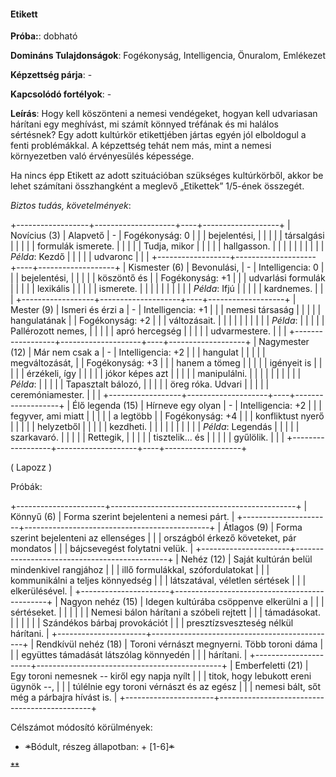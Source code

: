 #### Etikett

**Próba:**: dobható

**Domináns Tulajdonságok**: Fogékonyság, Intelligencia, Önuralom, Emlékezet

**Képzettség párja**: -

**Kapcsolódó fortélyok**: -

**Leírás**: Hogy kell köszönteni a nemesi vendégeket, hogyan kell udvariasan hárítani egy meghívást, mi számít könnyed tréfának és mi halálos sértésnek? Egy adott kultúrkör etikettjében jártas egyén jól elboldogul a fenti problémákkal. A képzettség tehát nem más, mint a nemesi környezetben való érvényesülés képessége.

Ha nincs épp Etikett az adott szituációban szükséges kultúrkörből, akkor be lehet számítani összhangként a meglevő „Etikettek” 1/5-ének összegét.




*Biztos tudás, követelmények*:

+------------------+--------------------+----+-------------------+
| Novícius (3)     | Alapvető           | \- | Fogékonyság: 0    |
|                  | bejelentési,       |    |                   |
|                  | társalgási         |    |                   |
|                  | formulák ismerete. |    |                   |
|                  | Tudja, mikor       |    |                   |
|                  | hallgasson.        |    |                   |
|                  |                    |    |                   |
|                  | *Példa*: Kezdő     |    |                   |
|                  | udvaronc           |    |                   |
+------------------+--------------------+----+-------------------+
| Kismester (6)    | Bevonulási,        | \- | Intelligencia: 0  |
|                  | bejelentési,       |    |                   |
|                  | köszöntő és        |    | Fogékonyság: +1   |
|                  | udvarlási formulák |    |                   |
|                  | lexikális          |    |                   |
|                  | ismerete.          |    |                   |
|                  |                    |    |                   |
|                  | *Példa*: Ifjú      |    |                   |
|                  | kardnemes.         |    |                   |
+------------------+--------------------+----+-------------------+
| Mester (9)       | Ismeri és érzi a   | \- | Intelligencia: +1 |
|                  | nemesi társaság    |    |                   |
|                  | hangulatának       |    | Fogékonyság: +2   |
|                  | változásait.       |    |                   |
|                  |                    |    |                   |
|                  | *Példa*:           |    |                   |
|                  | Pallérozott nemes, |    |                   |
|                  | apró hercegség     |    |                   |
|                  | udvarmestere.      |    |                   |
+------------------+--------------------+----+-------------------+
| Nagymester (12)  | Már nem csak a     | \- | Intelligencia: +2 |
|                  | hangulat           |    |                   |
|                  | megváltozását,     |    | Fogékonyság: +3   |
|                  | hanem a tömeg      |    |                   |
|                  | igényeit is        |    |                   |
|                  | érzékeli, így      |    |                   |
|                  | jókor képes azt    |    |                   |
|                  | manipulálni.       |    |                   |
|                  |                    |    |                   |
|                  | *Példa*:           |    |                   |
|                  | Tapasztalt bálozó, |    |                   |
|                  | öreg róka. Udvari  |    |                   |
|                  | ceremóniamester.   |    |                   |
+------------------+--------------------+----+-------------------+
| Élő legenda (15) | Hírneve egy olyan  | \- | Intelligencia: +2 |
|                  | fegyver, ami miatt |    |                   |
|                  | a legtöbb          |    | Fogékonyság: +4   |
|                  | konfliktust nyerő  |    |                   |
|                  | helyzetből         |    |                   |
|                  | kezdheti.          |    |                   |
|                  |                    |    |                   |
|                  | *Példa*: Legendás  |    |                   |
|                  | szarkavaró.        |    |                   |
|                  | Rettegik,          |    |                   |
|                  | tisztelik\... és   |    |                   |
|                  | gyűlölik.          |    |                   |
+------------------+--------------------+----+-------------------+

( Lapozz )

Próbák:

+----------------------+----------------------------------------------+
| Könnyű (6)           | Forma szerint bejelenteni a nemesi párt.     |
+----------------------+----------------------------------------------+
| Átlagos (9)          | Forma szerint bejelenteni az ellenséges      |
|                      | országból érkező követeket, pár mondatos     |
|                      | bájcsevegést folytatni velük.                |
+----------------------+----------------------------------------------+
| Nehéz (12)           | Saját kultúrán belül mindenkivel rangjához   |
|                      | illő formulákkal, szófordulatokat            |
|                      | kommunikálni a teljes könnyedség             |
|                      | látszatával, véletlen sértések               |
|                      | elkerülésével.                               |
+----------------------+----------------------------------------------+
| Nagyon nehéz (15)    | Idegen kultúrába csöppenve elkerülni a       |
|                      | sértéseket.                                  |
|                      |                                              |
|                      | Nemesi bálon hárítani a szóbeli rejtett      |
|                      | támadásokat.                                 |
|                      |                                              |
|                      | Szándékos bárbaj provokációt                 |
|                      | presztízsveszteség nélkül hárítani.          |
+----------------------+----------------------------------------------+
| Rendkívül nehéz (18) | Toroni vérnászt megnyerni. Több toroni dáma  |
|                      | együttes támadását látszólag könnyedén       |
|                      | hárítani.                                    |
+----------------------+----------------------------------------------+
| Emberfeletti (21)    | Egy toroni nemesnek -- kiről egy napja nyílt |
|                      | titok, hogy lebukott ereni ügynök --,        |
|                      | túlélnie egy toroni vérnászt és az egész     |
|                      | nemesi bált, sőt még a párbajra hívást is.   |
+----------------------+----------------------------------------------+

Célszámot módosító körülmények:

-   ~~*~~Bódult, részeg állapotban: + \[1-6\]~~*~~

~~**~~
